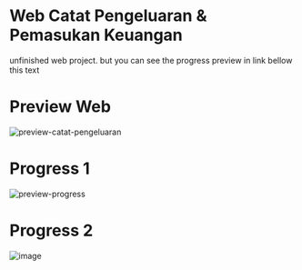# Web Catat Pengeluaran & Pemasukan Keuangan
unfinished web project. but you can see the progress preview in link bellow this text

# Preview Web
![preview-catat-pengeluaran](https://github.com/saka-C/Web-catat-pengeluaran/assets/111035568/6a1dec44-5e9f-4fb4-960a-985bee499a78)

# Progress 1
![preview-progress](https://github.com/saka-C/layout-navbar-footer/assets/111035568/3df65ee3-7767-4236-a4f4-88b9dde8234d)

# Progress 2
![image](https://github.com/saka-C/Web-catat-pengeluaran/assets/111035568/65324dc9-9566-4759-83dc-5b99c6905595)


